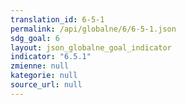 ```yaml
---
translation_id: 6-5-1
permalink: /api/globalne/6/6-5-1.json
sdg_goal: 6
layout: json_globalne_goal_indicator
indicator: "6.5.1"
zmienne: null
kategorie: null
source_url: null
---
```

